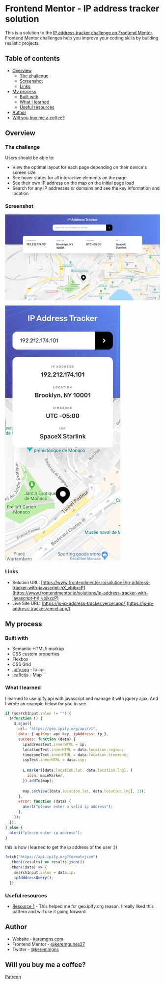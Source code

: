 # Frontend Mentor - IP address tracker solution

This is a solution to the [IP address tracker challenge on Frontend Mentor](https://www.frontendmentor.io/challenges/ip-address-tracker-I8-0yYAH0). Frontend Mentor challenges help you improve your coding skills by building realistic projects.

## Table of contents

- [Overview](#overview)
  - [The challenge](#the-challenge)
  - [Screenshot](#screenshot)
  - [Links](#links)
- [My process](#my-process)
  - [Built with](#built-with)
  - [What I learned](#what-i-learned)
  - [Useful resources](#useful-resources)
- [Author](#author)
- [Will you buy me a coffee?](#will-you-buy-me-a-coffee)

## Overview

### The challenge

Users should be able to:

- View the optimal layout for each page depending on their device's screen size
- See hover states for all interactive elements on the page
- See their own IP address on the map on the initial page load
- Search for any IP addresses or domains and see the key information and location

### Screenshot

![](desktop-design.jpg)

![](mobile-design.jpg)

### Links

- Solution URL: [https://www.frontendmentor.io/solutions/ip-address-tracker-with-javascript-hX_vbjkxcP](https://www.frontendmentor.io/solutions/ip-address-tracker-with-javascript-hX_vbjkxcP)
- Live Site URL: [https://js-ip-address-tracker.vercel.app/](https://js-ip-address-tracker.vercel.app/)

## My process

### Built with

- Semantic HTML5 markup
- CSS custom properties
- Flexbox
- CSS Grid
- [ipify.org](https://www.ipify.org/) - Ip api
- [leafletjs](https://leafletjs.com/) - Map

### What I learned

I learned to use ipify api with javascript and manage it with jquery ajax. And I wrote an example below for you to see.

```js
if (searchInput.value != "") {
  $(function () {
    $.ajax({
      url: "https://geo.ipify.org/api/v1",
      data: { apiKey: api_key, ipAddress: ip },
      success: function (data) {
        ipaddressText.innerHTML = ip;
        locationText.innerHTML = data.location.region;
        timezoneText.innerHTML = data.location.timezone;
        ispText.innerHTML = data.isp;

        L.marker([data.location.lat, data.location.lng], {
          icon: mainMarker,
        }).addTo(map);

        map.setView([data.location.lat, data.location.lng], 13);
      },
      error: function (data) {
        alert("please enter a valid ip address");
      },
    });
  });
} else {
  alert("please enter ip address");
}
```

this is how i learned to get the ip address of the user :))

```js
fetch("https://api.ipify.org?format=json")
  .then((results) => results.json())
  .then((data) => {
    searchInput.value = data.ip;
    ipAdddressQuery();
  });
```

### Useful resources

- [Resource 1](https://geo.ipify.org/) - This helped me for geo.ipify.org reason. I really liked this pattern and will use it going forward.

## Author

- Website - [keremgns.com](https://www.keremgns.com)
- Frontend Mentor - [@keremgunes27](https://www.frontendmentor.io/profile/keremgunes27)
- Twitter - [@keremmgns](https://twitter.com/keremmgns)

## Will you buy me a coffee?

[Patreon](https://www.patreon.com/keremgunes)
